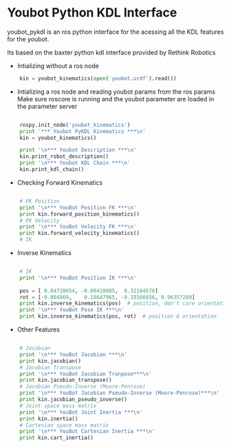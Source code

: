 Youbot Python KDL Interface
===================

youbot_pykdl is an ros python interface for the acessing all the KDL features for
the youbot.

Its based on the baxter python kdl interface provided by Rethink Robotics

* Intializing without a ros node
```python
    kin = youbot_kinematics(open('youbot.urdf').read())
```
* Intializing a ros node  and reading youbot params from the ros params
Make sure roscore is running and the youbot parameter are loaded in the
parameter server
```python

    rospy.init_node('youbot_kinematics')
    print '*** Youbot PyKDL Kinematics ***\n'
    kin = youbot_kinematics()

    print '\n*** Youbot Description ***\n'
    kin.print_robot_description()
    print '\n*** Youbot KDL Chain ***\n'
    kin.print_kdl_chain()
```

* Checking Forward Kinematics
```python

    # FK Position
    print '\n*** YouBot Position FK ***\n'
    print kin.forward_position_kinematics()
    # FK Velocity
    print '\n*** YouBot Velocity FK ***\n'
    print kin.forward_velocity_kinematics()
    # IK
```

* Inverse Kinematics
```python

    # IK
    print '\n*** YouBot Position IK ***\n'
    
    pos = [ 0.04728654, -0.00410605,  0.32184576]
    rot = [-0.004069,    0.18647965, -0.19166656, 0.96357289]
    print kin.inverse_kinematics(pos)  # position, don't care orientation
    print '\n*** YouBot Pose IK ***\n'
    print kin.inverse_kinematics(pos, rot)  # position & orientation
```

* Other Features
```python

    # Jacobian
    print '\n*** YouBot Jacobian ***\n'
    print kin.jacobian()
    # Jacobian Transpose
    print '\n*** YouBot Jacobian Tranpose***\n'
    print kin.jacobian_transpose()
    # Jacobian Pseudo-Inverse (Moore-Penrose)
    print '\n*** YouBot Jacobian Pseudo-Inverse (Moore-Penrose)***\n'
    print kin.jacobian_pseudo_inverse()
    # Joint space mass matrix
    print '\n*** YouBot Joint Inertia ***\n'
    print kin.inertia()
    # Cartesian space mass matrix
    print '\n*** YouBot Cartesian Inertia ***\n'
    print kin.cart_inertia()
```
